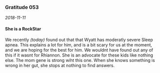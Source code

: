 ### Gratitude 053
_2018-11-11_

#### She is a RockStar

We recently _(today)_ found out that that Wyatt has moderatly severe Sleep apnea.  This explains a  lot for him, and is a bit scary for us at the moment, and we are hoping for the best for him.  We wouldnt have found out any of this if it wasnt for Rhiannon.  She is an advocate for these kids like nothing else.  The mom gene is strong wiht this one.  When she knows something is wrong in her gut, she stops at nothing to find answers.  

